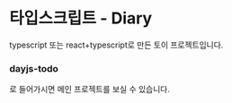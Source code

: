# 타입스크립트 - Diary
typescript 또는 react+typescript로 만든 토이 프로젝트입니다.
<h3>dayjs-todo</h3>로 들어가시면 메인 프로젝트를 보실 수 있습니다.
